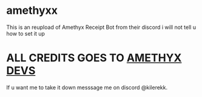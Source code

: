 # amethyxx 
This is an reupload of Amethyx Receipt Bot from their discord
i will not tell u how to set it up 
# ALL CREDITS GOES TO [AMETHYX DEVS](https://amethyx.net/)
If u want me to take it down messsage me on discord @kilerekk.

